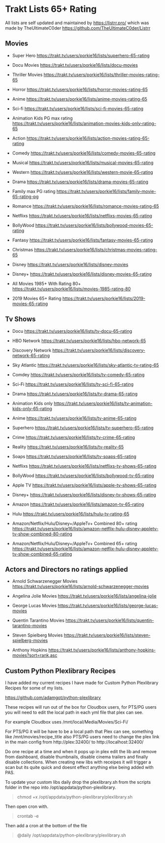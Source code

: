 # Trakt Lists 65+ Rating
All lists are self updated and maintained by https://listrr.pro/ which was made by TheUltimateC0der https://github.com/TheUltimateC0der/Listrr

## Movies 

- Super Hero
https://trakt.tv/users/porkie16/lists/superhero-65-rating

- Docu Movies
https://trakt.tv/users/porkie16/lists/docu-movies

- Thriller Movies
https://trakt.tv/users/porkie16/lists/thriller-movies-rating-65

- Horror
https://trakt.tv/users/porkie16/lists/horror-movies-rating-65

- Anime 
https://trakt.tv/users/porkie16/lists/anime-movies-rating-65

- Sci-fi
https://trakt.tv/users/porkie16/lists/sci-fi-movies-65-rating

- Animation Kids PG max rating
https://trakt.tv/users/porkie16/lists/animation-movies-kids-only-rating-65

- Action 
https://trakt.tv/users/porkie16/lists/action-movies-rating-65-rating

- Comedy 
https://trakt.tv/users/porkie16/lists/comedy-movies-65-rating

- Musical
https://trakt.tv/users/porkie16/lists/musical-movies-65-rating

- Western
https://trakt.tv/users/porkie16/lists/western-movie-65-rating

- Drama
https://trakt.tv/users/porkie16/lists/drama-movies-65-rating

- Family max PG rating
https://trakt.tv/users/porkie16/lists/family-movie-65-rating-pg

- Romance
https://trakt.tv/users/porkie16/lists/romance-movies-rating-65

- Netflixs
https://trakt.tv/users/porkie16/lists/netflixs-movies-65-rating

- BollyWood
https://trakt.tv/users/porkie16/lists/bollywood-movies-65-rating

- Fantasy
https://trakt.tv/users/porkie16/lists/fantasy-movies-65-rating

- Christmas
https://trakt.tv/users/porkie16/lists/christmas-movies-rating-65

- Disney
https://trakt.tv/users/porkie16/lists/disney-movies

- Disney+
https://trakt.tv/users/porkie16/lists/disney-movies-65-rating

- All Movies 1985+ With Rating 80+
https://trakt.tv/users/porkie16/lists/movies-1985-rating-80

- 2019 Movies 65+ Rating
https://trakt.tv/users/porkie16/lists/2019-movies-65-rating

## Tv Shows

- Docu
https://trakt.tv/users/porkie16/lists/tv-docu-65-rating

- HBO Network
https://trakt.tv/users/porkie16/lists/hbo-network-65

- Discovery Network
https://trakt.tv/users/porkie16/lists/discovery-network-65-rating

- Sky Atlantic 
https://trakt.tv/users/porkie16/lists/sky-atlantic-tv-rating-65

- Comdey
https://trakt.tv/users/porkie16/lists/tv-comedy-65-rating

- Sci-Fi
https://trakt.tv/users/porkie16/lists/tv-sci-fi-65-rating

- Drama
https://trakt.tv/users/porkie16/lists/tv-drama-65-rating

- Animation Kids only
https://trakt.tv/users/porkie16/lists/tv-animation-kids-only-65-rating

- Anime
https://trakt.tv/users/porkie16/lists/tv-anime-65-rating

- Superhero
https://trakt.tv/users/porkie16/lists/tv-superhero-65-rating

- Crime
https://trakt.tv/users/porkie16/lists/tv-crime-65-rating

- Reality
https://trakt.tv/users/porkie16/lists/tv-reality-65

- Soaps
https://trakt.tv/users/porkie16/lists/tv-soaps-65-rating

- Netflixs
https://trakt.tv/users/porkie16/lists/netflixs-tv-shows-65-rating

- BollyWood
https://trakt.tv/users/porkie16/lists/bollywood-tv-65-rating

- Apple TV
https://trakt.tv/users/porkie16/lists/apple-tv-shows-65-rating

- Disney+
https://trakt.tv/users/porkie16/lists/disney-tv-shows-65-rating

- Amazon
https://trakt.tv/users/porkie16/lists/amazon-tv-65-rating

- Hulu
https://trakt.tv/users/porkie16/lists/hulu-tv-rating-65

- Amazon/Netflix/Hulu/Disney+/AppleTv+ Combined 80+ rating
https://trakt.tv/users/porkie16/lists/amazon-netflix-hulu-disney-appletv-tv-show-combined-80-rating

- Amazon/Netflix/Hulu/Disney+/AppleTv+ Combined 65+ rating
https://trakt.tv/users/porkie16/lists/amazon-netflix-hulu-disney-appletv-tv-show-combined-65-rating

## Actors and Directors no ratings applied

- Arnold Schwarzenegger Movies
https://trakt.tv/users/porkie16/lists/arnold-schwarzenegger-movies

- Angelina Jolie Movies
https://trakt.tv/users/porkie16/lists/angelina-jolie

- George Lucas Movies
https://trakt.tv/users/porkie16/lists/george-lucas-movies

- Quentin Tarantino Movies
https://trakt.tv/users/porkie16/lists/quentin-tarantino-movies

- Steven Spielberg Movies
https://trakt.tv/users/porkie16/lists/steven-spielberg-movies

- Anthony Hopkins
https://trakt.tv/users/porkie16/lists/anthony-hopkins-movies?sort=rank,asc

## Custom Python Plexlibrary Recipes

I have added my current recipes I have made for Custom Python Plexlibrary Recipes for some of my lists.

https://github.com/adamgot/python-plexlibrary

These recipes will run out of the box for Cloudbox users, for PTS/PG users you will need to edit the local path in each yml file that plex can see.

For example Cloudbox uses /mnt/local/Media/Movies/Sci-Fi/

For PTS/PG it will be have to be a local path that Plex can see, something like /mnt/movies/recipe_title also PTS/PG users need to change the plex link in the main config from http://plex:32400/ to
http://localhost:32400/

Do one recipe at a time and when it pops up in plex edit the lib and remove from dashboard, disable thumbnails, disable cinema trailers and finally disable collections. When creating new libs with receipes it will trigger a scan but its quite quick and doesnt effect anything else being added with PAS. 

To update your custom libs daily drop the plexlibrary.sh from the scripts folder in the repo into /opt/appdata/python-plexlibrary.
> chmod +x /opt/appdata/python-plexlibrary/plexlibrary.sh

Then open cron with.
> crontab -e

Then add a cron at the bottom of the file
> @daily /opt/appdata/python-plexlibrary/plexlibrary.sh
